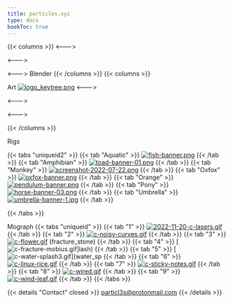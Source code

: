 ```yaml
---
title: particles.xyz
type: docs
bookToc: true
---
```

{{< columns >}}
<--->

<--->

<--->
Blender 
{{< /columns >}}
{{< columns >}}

Art
[![logo_keytree.png](https://i.postimg.cc/z5w5n5ff/logo_keytree.png)](keytree)
<--->


<--->




<--->

{{< /columns >}}

Rigs

{{< tabs "uniqueid2" >}}
{{< tab "Aquatic" >}}
[![fish-banner.png](https://i.postimg.cc/L5HQzh7w/fish-banner.png)](/aquatic_rig/)
{{< /tab >}}
{{< tab "Amphibian" >}}
[![toad-banner-01.png](https://i.postimg.cc/BST6nqrx/toad-banner-01.png)](/amphibian_rig/)
{{< /tab >}}
{{< tab "Monkey" >}}
[![screenshot-2022-07-22.png](https://i.postimg.cc/GdrNFZJK/screenshot-2022-07-22.png)](/monkey_rig/)
{{< /tab >}}
{{< tab "Oxfox" >}}
[![oxfox-banner.png](https://i.postimg.cc/dJBsZH3y/oxfox-banner.png)](/oxfox_rig/)
{{< /tab >}}
{{< tab "Orange" >}}
[![pendulum-banner.png](https://i.postimg.cc/y8DmPx5t/pendulum-banner.png)](/orange_rig/)
{{< /tab >}}
{{< tab "Pony" >}}
[![horse-banner-03.png](https://i.postimg.cc/4NGv4W0x/horse-banner-03.png)](/horse_rig/)
{{< /tab >}}
{{< tab "Umbrella" >}}
[![umbrella-banner-1.jpg](https://i.postimg.cc/q4cGrQrQ/umbrella-banner-1.jpg)](/umbrella_rig/)
{{< /tab >}}










{{< /tabs >}}

Mograph
{{< tabs "uniqueid" >}}
{{< tab "1" >}}
[![2022-11-20-c-lasers.gif](https://i.postimg.cc/B4h1MYyZ/2022-11-20-c-lasers.gif)](acurate_laser)
{{< /tab >}}
{{< tab "2" >}}
[![c-noisy-curves.gif](https://i.postimg.cc/KGjHkYK7/c-noisy-curves.gif)](noisy_curve)
{{< /tab >}}
{{< tab "3" >}}
[![c-flower.gif](https://i.postimg.cc/Z4WP3sSp/c-flower.gif)](texture_fx)
(fracture_stone)
{{< /tab >}}
{{< tab "4" >}}
[![c-fracture-mobius.gif](https://i.postimg.cc/PXwc7c4G/c-fracture-mobius.gif)]lash)
{{< /tab >}}
{{< tab "5" >}}
[![c-water-splash3.gif](https://i.postimg.cc/HHtpD5wq/c-water-splash3.gif)](water_sp
{{< /tab >}}
{{< tab "6" >}}
[![c-linux-rice.gif](https://i.postimg.cc/dvwv5ct9/c-linux-rice.gif)](rice)
{{< /tab >}}
{{< tab "7" >}}
[![c-sticky-notes.gif](https://i.postimg.cc/HpkPzQJH/c-sticky-notes.gif)](sticky_notes)
{{< /tab >}}
{{< tab "8" >}}
[![c-wired.gif](https://i.postimg.cc/kJkKszM8/c-wired.gif)](wired)
{{< /tab >}}
{{< tab "9" >}}
[![c-wind-leaf.gif](https://i.postimg.cc/mLGqX3N6/c-wind-leaf.gif)](wind_leaf)
{{< /tab >}}
{{< /tabs >}}




{{< details "Contact" closed >}}
particl3s@protonmail.com
{{< /details >}}

